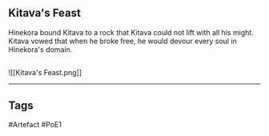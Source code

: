 ## Kitava's Feast
Hinekora bound Kitava to a rock
that Kitava could not lift with all his might.
Kitava vowed that when he broke free,
he would devour every soul in Hinekora's domain.
##
![[Kitava's Feast.png]]

---
## Tags
#Artefact
#PoE1